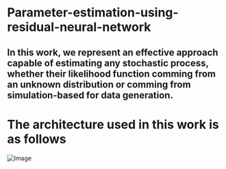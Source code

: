 # Parameter-estimation-using-residual-neural-network

## In this work, we represent an effective approach capable of estimating any stochastic process, whether their likelihood function comming from an unknown distribution or comming from simulation-based for data generation.
# The architecture used in this work is as follows  
![Image]()
